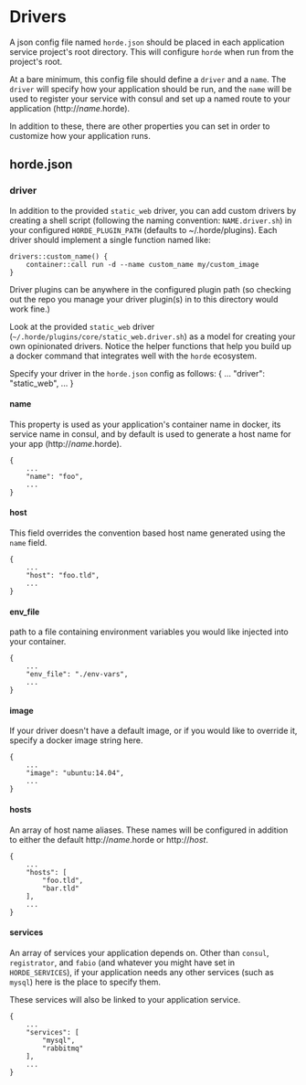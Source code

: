 # Drivers

A json config file named `horde.json` should be placed in each application service
project's root directory. This will configure `horde` when run from the project's
root.

At a bare minimum, this config file should define a `driver` and a `name`. The `driver`
will specify how your application should be run, and the `name` will be used to
register your service with consul and set up a named route to your application
(http://_name_.horde).

In addition to these, there are other properties you can set in order to
customize how your application runs.


## horde.json

### driver


In addition to the provided `static_web` driver, you can add custom drivers by
creating a shell script (following the naming convention: `NAME.driver.sh`) in
your configured `HORDE_PLUGIN_PATH` (defaults to ~/.horde/plugins). Each driver
should implement a single function named like:

	drivers::custom_name() {
		container::call run -d --name custom_name my/custom_image
	}

Driver plugins can be anywhere in the configured plugin path (so checking out the repo
you manage your driver plugin(s) in to this directory would work fine.)

Look at the provided `static_web` driver (`~/.horde/plugins/core/static_web.driver.sh`)
as a model for creating your own opinionated drivers. Notice the helper functions
that help you build up a docker command that integrates well with the `horde` ecosystem.


Specify your driver in the `horde.json` config as follows:
	{
		...
		"driver": "static_web",
		...
	}

#### name

This property is used as your application's container name in docker, its service name
in consul, and by default is used to generate a host name for your app (http://_name_.horde).

	{
		...
		"name": "foo",
		...
	}

#### host

This field overrides the convention based host name generated using the `name` field.

	{
		...
		"host": "foo.tld",
		...
	}

#### env_file

path to a file containing environment variables you would like injected into your container.


	{
		...
		"env_file": "./env-vars",
		...
	}

#### image

If your driver doesn't have a default image, or if you would like to override it, specify
a docker image string here.

	{
		...
		"image": "ubuntu:14.04",
		...
	}

#### hosts

An array of host name aliases. These names will be configured in addition to either the 
default http://_name_.horde or http://_host_.

	{
		...
		"hosts": [
			"foo.tld",
			"bar.tld"
		],
		...
	}

#### services

An array of services your application depends on. Other than `consul`, `registrator`, and `fabio`
(and whatever you might have set in `HORDE_SERVICES`), if your application needs any other services
(such as `mysql`) here is the place to specify them.

These services will also be linked to your application service.

	{
		...
		"services": [
			"mysql",
			"rabbitmq"
		],
		...
	}
